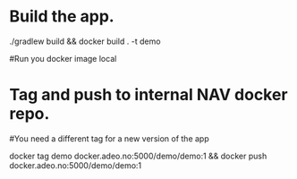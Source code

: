 # Build the app. 

./gradlew build && docker build . -t demo 

#Run you docker image local

# Tag and push to internal NAV docker repo. 
#You need a different tag for a new version of the app

docker tag demo docker.adeo.no:5000/demo/demo:1 && docker push docker.adeo.no:5000/demo/demo:1 
